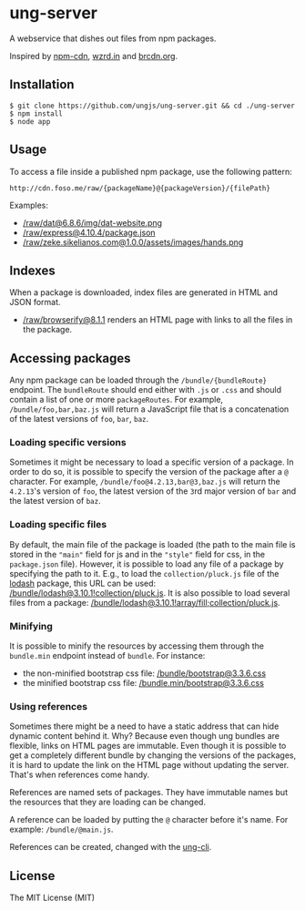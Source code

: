 # ung-server

A webservice that dishes out files from npm packages.

Inspired by [npm-cdn](https://github.com/zeke/npm-cdn), [wzrd.in](https://github.com/jfhbrook/wzrd.in) and [brcdn.org](https://github.com/ForbesLindesay/brcdn.org).


## Installation

```
$ git clone https://github.com/ungjs/ung-server.git && cd ./ung-server
$ npm install
$ node app
```


## Usage

To access a file inside a published npm package, use the following pattern:

```
http://cdn.foso.me/raw/{packageName}@{packageVersion}/{filePath}
```

Examples:

* [/raw/dat@6.8.6/img/dat-website.png](http://cdn.foso.me/raw/dat@6.8.6/img/dat-website.png)
* [/raw/express@4.10.4/package.json](http://cdn.foso.me/raw/express@4.10.4/package.json)
* [/raw/zeke.sikelianos.com@1.0.0/assets/images/hands.png](http://cdn.foso.me/raw/zeke.sikelianos.com@1.0.0/assets/images/hands.png)


## Indexes

When a package is downloaded, index files are generated in HTML and JSON format.

* [/raw/browserify@8.1.1](http://cdn.foso.me/raw/browserify@8.1.1) renders an HTML page with links to all the files in the package.


## Accessing packages

Any npm package can be loaded through the `/bundle/{bundleRoute}` endpoint.
The `bundleRoute` should end either with `.js` or `.css` and should contain a list
of one or more `packageRoutes`. For example, `/bundle/foo,bar,baz.js` will return a JavaScript file that is a
concatenation of the latest versions of `foo`, `bar`, `baz`.


### Loading specific versions

Sometimes it might be necessary to load a specific version of a package. In order to do so, it is
possible to specify the version of the package after a `@` character. For example,
`/bundle/foo@4.2.13,bar@3,baz.js` will return the `4.2.13`'s version of `foo`,
the latest version of the `3`rd major version of `bar` and the latest version of
`baz`.


### Loading specific files

By default, the main file of the package is loaded (the path to the main file is stored in the `"main"` field for js and in the `"style"` field for css, in the `package.json` file). However, it is possible to
load any file of a package by specifying the path to it. E.g., to load the `collection/pluck.js`
file of the [lodash](https://www.npmjs.com/package/lodash) package, this URL can be used: [/bundle/lodash@3.10.1!collection/pluck.js](http://cdn.foso.me/bundle/lodash@3.10.1!collection/pluck.js).
It is also possible to load several files from a package: [/bundle/lodash@3.10.1!array/fill;collection/pluck.js](http://cdn.foso.me/bundle/lodash@3.10.1!array/fill;collection/pluck.js).


### Minifying

It is possible to minify the resources by accessing them through the `bundle.min` endpoint instead of `bundle`. For instance:

* the non-minified bootstrap css file: [/bundle/bootstrap@3.3.6.css](http://cdn.foso.me/bundle/bootstrap@3.3.6.css)
* the minified bootstrap css file: [/bundle.min/bootstrap@3.3.6.css](http://cdn.foso.me/bundle.min/bootstrap@3.3.6.css)


### Using references

Sometimes there might be a need to have a static address that can hide dynamic
content behind it. Why? Because even though ung bundles are flexible,
links on HTML pages are immutable. Even though it is possible to get a completely different
bundle by changing the versions of the packages, it is hard to update the
link on the HTML page without updating the server. That's when references come handy.

References are named sets of packages. They have immutable names but the resources that
they are loading can be changed.

A reference can be loaded by putting the `@` character before it's name. For example:
`/bundle/@main.js`.

References can be created, changed with the [ung-cli][].


## License

The MIT License (MIT)


[ung-cli]: https://github.com/ungjs/ung
